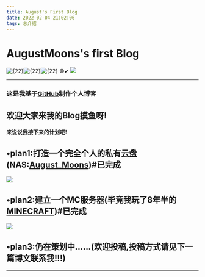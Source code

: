```yaml
---
title: August's First Blog
date: 2022-02-04 21:02:06
tags: 总介绍
---
```

# **AugustMoons's first Blog**
![{22}](https://img1.imgtp.com/2022/02/06/9O3Qqw3T.png)![{22}](https://img1.imgtp.com/2022/02/06/5YzxZz3e.png)![{22}](https://img1.imgtp.com/2022/02/06/EFsZWzaY.png) ©✔
 ![](https://img1.imgtp.com/2022/02/09/6p6jeH6w.jpg)
 ****

 ### **这是我基于[GitHub](https://github.com/)制作个人博客**
 ## **欢迎大家来我的Blog摸鱼呀!**
 #### **来说说我接下来的计划吧!**
 ## **•plan1:打造一个完全个人的私有云盘(NAS:[August_Moons](https://cn-zz-bgp-8.natfrp.cloud:48636/login))#已完成** 
 ![](https://img1.imgtp.com/2022/02/09/I183FC8t.png)
 
 ## **•plan2:建立一个MC服务器(毕竟我玩了8年半的[MINECRAFT](https://www.minecraft.net/))#已完成**
 ![](https://www.minecraft.net/etc.clientlibs/minecraft/clientlibs/main/resources/img/header/Minecraft_Core-Logo.png)

## **•plan3:仍在策划中......(欢迎投稿,投稿方式请见下一篇博文联系我!!!)**

****



